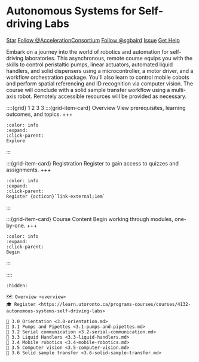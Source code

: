 

<!--- WARNING: THIS IS AN AUTO-GENERATED FILE. DO NOT EDIT DIRECTLY. Instead,
edit in docs/course-data.yaml and run the `scripts/generate_overviews.py` file
or modify src/ac_microcourses/index.md.jinja. --->
# Autonomous Systems for Self-driving Labs

<a class="github-button" href="https://github.com/AccelerationConsortium/ac-microcourses"
data-icon="octicon-star" data-size="large" data-show-count="true" aria-label="Star
AccelerationConsortium/ac-microcourses on GitHub">Star</a>
<a class="github-button"
href="https://github.com/AccelerationConsortium" data-size="large" data-show-count="true"
aria-label="Follow @AccelerationConsortium on GitHub">Follow @AccelerationConsortium</a>
<a class="github-button"
href="https://github.com/sgbaird" data-size="large" data-show-count="true"
aria-label="Follow @sgbaird on GitHub">Follow @sgbaird</a>
<a class="github-button" href="https://github.com/AccelerationConsortium/ac-microcourses/issues"
data-icon="octicon-issue-opened" data-size="large" data-show-count="true"
aria-label="Issue AccelerationConsortium/ac-microcourses on GitHub">Issue</a>
<a class="github-button" href="https://github.com/AccelerationConsortium/ac-microcourses/discussions/categories/robotics" data-icon="octicon-comment-discussion" data-size="large" aria-label="Discuss AccelerationConsortium/ac-microcourses on GitHub">Get Help</a>

Embark on a journey into the world of robotics and automation for self-driving laboratories. This asynchronous, remote course equips you with the skills to control peristaltic pumps, linear actuators, automated liquid handlers, and solid dispensers using a microcontroller, a motor driver, and a workflow orchestration package. You'll also learn to control mobile cobots and perform spatial referencing and ID recognition via computer vision. The course will conclude with a solid sample transfer workflow using a multi-axis robot. Remotely accessible resources will be provided as necessary.

::::{grid} 1 2 3 3
:::{grid-item-card}  Overview
View prerequisites, learning outcomes, and topics.
+++
```{button-ref} overview
:color: info
:expand:
:click-parent:
Explore
```
:::

:::{grid-item-card}  Registration
Register to gain access to quizzes and assignments.
+++
```{button-link} https://learn.utoronto.ca/programs-courses/courses/4132-autonomous-systems-self-driving-labs
:color: info
:expand:
:click-parent:
Register {octicon}`link-external;1em`
```

:::

:::{grid-item-card}  Course Content
Begin working through modules, one-by-one.
+++
```{button-ref} 3.0-orientation
:color: info
:expand:
:click-parent:
Begin
```
:::

::::


```{toctree}
:hidden:

🗺️ Overview <overview>
🎓 Register <https://learn.utoronto.ca/programs-courses/courses/4132-autonomous-systems-self-driving-labs>

🧩 3.0 Orientation <3.0-orientation.md>
🧩 3.1 Pumps and Pipettes <3.1-pumps-and-pipettes.md>
🧩 3.2 Serial communication <3.2-serial-communication.md>
🧩 3.3 Liquid Handlers <3.3-liquid-handlers.md>
🧩 3.4 Mobile robotics <3.4-mobile-robotics.md>
🧩 3.5 Computer vision <3.5-computer-vision.md>
🧩 3.6 Solid sample transfer <3.6-solid-sample-transfer.md>
```

<script async defer src="https://buttons.github.io/buttons.js"></script>
